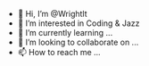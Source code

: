 - 👋 Hi, I’m @Wrightlt
- 👀 I’m interested in Coding & Jazz
- 🌱 I’m currently learning ...
- 💞️ I’m looking to collaborate on ...
- 📫 How to reach me ...

<!---
Wrightlt/Wrightlt is a ✨ special ✨ repository because its `README.md` (this file) appears on your GitHub profile.
You can click the Preview link to take a look at your changes.
--->
